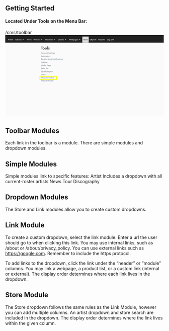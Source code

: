 ## Getting Started 
#### Located Under Tools on the Menu Bar: <br />

/cms/toolbar
![](views/toolbar.png)

## Toolbar Modules
Each link in the toolbar is a module.  There are simple modules and dropdown modules.

## Simple Modules
Simple modules link to specific features:
Artist
Includes a dropdown with all current-roster artists
News
Tour
Discography

## Dropdown Modules
The Store and Link modules allow you to create custom dropdowns.

## Link Module
To create a custom dropdown, select the link module.  Enter a url the user should go to when clicking this link.  You may use internal links, such as /about or /about/privacy_policy.  You can use external links such as https://google.com. Remember to include the https protocol.

To add links to the dropdown, click the link under the “header” or “module” columns.  You may link a webpage, a product list, or a custom link (internal or external).  The display order determines where each link lives in the dropdown.

## Store Module
The Store dropdown follows the same rules as the Link Module, however you can add multiple columns.  An artist dropdown and store search are included in the dropdown.  The display order determines where the link lives within the given column.
